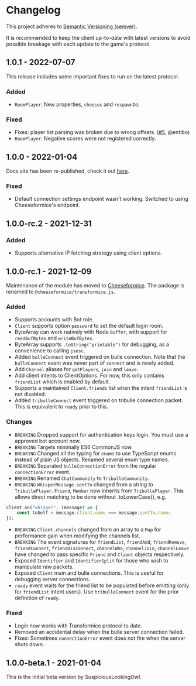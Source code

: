 # Changelog
This project adheres to [Semantic Versioning (semver)](https://semver.org/spec/v2.0.0.html).

It is recommended to keep the client up-to-date with latest versions to avoid possible breakage with each update to the game's protocol.

<!--
## 1.1.0-beta.1 - Unreleased

### Changes
- `Client.loadLua` actually works. It previously did not include the script buffer in its outgoing packets.
-->

## 1.0.1 - 2022-07-07
This release includes some important fixes to run on the latest protocol.

### Added
- `RoomPlayer`: New properties, `cheeses` and `respawnId`.

### Fixed
- Fixes: player list parsing was broken due to wrong offsets. ([#5](https://github.com/cheeseformice/transformice.js/pull/5), @entibo)
- `RoomPlayer`: Negative scores were not registered correctly.

## 1.0.0 - 2022-01-04
Docs site has been re-published, check it out [here](https://cheeseformice.github.io/transformice.js/).

### Fixed
- Default connection settings endpoint wasn't working. Switched to using Cheeseformice's endpoint.

## 1.0.0-rc.2 - 2021-12-31
### Added
- Supports alternative IP fetching strategy using client options.

## 1.0.0-rc.1 - 2021-12-09
Maintenance of the module has moved to [Cheeseformice](https://github.com/cheeseformice/transformice.js). The package is renamed to `@cheeseformice/transformice.js`.

### Added
- Supports accounts with Bot role.
- `Client` supports option `password` to set the default login room.
- ByteArray can work natively with Node `Buffer`, with support for `readBufBytes` and `writeBufBytes`.
- ByteArray supports `.toString("printable")` for debugging, as a convenience to calling `jsesc`.
- Added `bulleConnect` event triggered on bulle connection. Note that the `bulleConnect` event was never part of `connect` and is newly added.
- Add `Channel` aliases for `getPlayers`, `join` and `leave`.
- Add client intents to ClientOptions. For now, this only contains `friendList` which is enabled by default.
- Supports a maintained `Client.friends` list when the intent `friendList` is not disabled.
- Added `tribulleConnect` event triggered on tribulle connection packet. This is equivalent to `ready` prior to this.

### Changes
- `BREAKING` Dropped support for authentication keys login. You must use a approved bot account now.
- `BREAKING` Targets minimally ES6 CommonJS now.
- `BREAKING` Changed all the typing for `enums` to use TypeScript enums instead of plain JS objects. Renamed several enum type names.
- `BREAKING` Separated `bulleConnectionError` from the regular `connectionError` event.
- `BREAKING` Renamed `ChatCommunity` to `TribulleCommunity`.
- `BREAKING` `WhisperMessage.sentTo` changed from a string to `TribullePlayer`. `Friend`, `Member` now inherits from `TribullePlayer`. This allows direct matching to be done without .toLowerCase(), e.g.
```js
client.on("whisper", (message) => {
    const toSelf = message.client.name === message.sentTo.name;
});
```
- `BREAKING` `Client.channels` changed from an array to a `Map` for performance gain when modifying the channels list.
- `BREAKING` The event signatures for `friendList`, `friendAdd`, `friendRemove`, `friendConnect`, `friendDisconnect`, `channelWho`, `channelJoin`, `channelLeave` have changed to pass specific `Friend` and `Client` objects respectively.
- Exposed `Identifier` and `IdentifierSplit` for those who wish to manipulate raw packets.
- Exposed `Client` main and bulle connections. This is useful for debugging server connections.
- `ready` event waits for the friend list to be populated before emitting (only for `friendList` intent users). Use `tribulleConnect` event for the prior definition of `ready`.

### Fixed
- Login now works with Transformice protocol to date.
- Removed an accidental delay when the bulle server connection failed.
- Fixes: Sometimes `connectionError` event does not fire when the server shuts down.

## 1.0.0-beta.1 - 2021-01-04
This is the initial beta version by SuspiciousLookingOwl.
